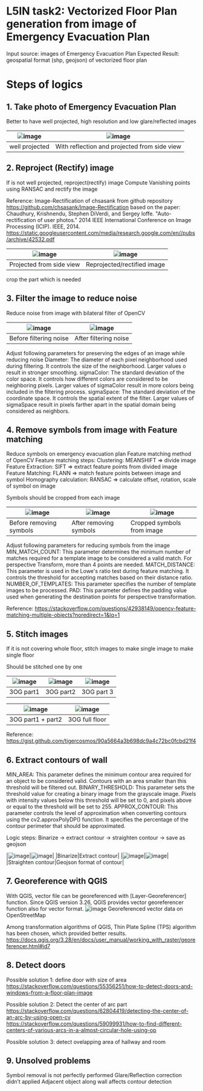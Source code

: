 # L5IN task2: Vectorized Floor Plan generation from image of Emergency Evacuation Plan

Input source: images of Emergency Evacuation Plan
Expected Result: geospatial format (shp, geojson) of vectorized floor plan

# Steps of logics
## 1. Take photo of Emergency Evacuation Plan
Better to have well projected, high resolution and low glare/reflected images

|![image](https://github.com/chungkang/L5IN_task2/assets/36185863/af151ea8-a216-4d9d-b34b-45cb1af11b68)|![image](https://github.com/chungkang/L5IN_task2/assets/36185863/ab47eec3-cce6-48bf-8426-6607a9c16dbe)|
|-|-|
|well projected|With reflection and projected from side view

## 2. Reproject (Rectify) image
If is not well projected, reproject(rectify) image
Compute Vanishing points using RANSAC and rectify the image

Reference: Image-Rectification of chsasank from github repository
https://github.com/chsasank/Image-Rectification
based on the paper: Chaudhury, Krishnendu, Stephen DiVerdi, and Sergey Ioffe. "Auto-rectification of user photos." 2014 IEEE International Conference on Image Processing (ICIP). IEEE, 2014.
https://static.googleusercontent.com/media/research.google.com/en//pubs/archive/42532.pdf

|![image](https://github.com/chungkang/L5IN_task2/assets/36185863/645795a5-37be-4b86-92b5-9e751eaf5a79)|![image](https://github.com/chungkang/L5IN_task2/assets/36185863/9b49c96b-2154-4eba-8f34-d0d827f61b28)|
|-|-|
|Projected from side view|Reprojected/rectified image|

crop the part which is needed

## 3. Filter the image to reduce noise
Reduce noise from image with bilateral filter of OpenCV

|![image](https://github.com/chungkang/L5IN_task2/assets/36185863/59590f39-a5ef-4bb3-bc4b-bdcc5c751614)|![image](https://github.com/chungkang/L5IN_task2/assets/36185863/ebc90368-9c1d-4549-9fe6-c0571821a2d7)|
|-|-|
|Before filtering noise|After filtering noise|

Adjust following parameters for preserving the edges of an image while reducing noise
Diameter: The diameter of each pixel neighborhood used during filtering. It controls the size of the neighborhood. Larger values o result in stronger smoothing.
sigmaColor: The standard deviation of the color space. It controls how different colors are considered to be neighboring pixels. Larger values of sigmaColor result in more colors being included in the filtering process.
sigmaSpace: The standard deviation of the coordinate space. It controls the spatial extent of the filter. Larger values of sigmaSpace result in pixels farther apart in the spatial domain being considered as neighbors.

## 4. Remove symbols from image with Feature matching
Reduce symbols on emergency evacuation plan
Feature matching method of OpenCV
Feature matching steps:
Clustering: MEANSHIFT => divide image
Feature Extraction: SIFT => extract feature points from divided image
Feature Matching: FLANN => match feature points between image and symbol
Homography calculation: RANSAC => calculate offset, rotation, scale of symbol on image

Symbols should be cropped from each image

|![image](https://github.com/chungkang/L5IN_task2/assets/36185863/be492029-a32e-4c76-8c96-e956ae1418db)|![image](https://github.com/chungkang/L5IN_task2/assets/36185863/4411b11f-5b15-441f-8bc6-a9e5e5316675)|![image](https://github.com/chungkang/L5IN_task2/assets/36185863/d221f2e4-0afe-408e-a4e8-6cbc796c5669)|
|-|-|-|
|Before removing symbols|After removing symbols|Cropped symbols from image|

Adjust following parameters for reducing symbols from the image
MIN_MATCH_COUNT: This parameter determines the minimum number of matches required for a template image to be considered a valid match. For perspective Transform, more than 4 points are needed.
MATCH_DISTANCE: This parameter is used in the Lowe's ratio test during feature matching. It controls the threshold for accepting matches based on their distance ratio.
NUMBER_OF_TEMPLATES: This parameter specifies the number of template images to be processed.
PAD: This parameter defines the padding value used when generating the destination points for perspective transformation.

Reference: https://stackoverflow.com/questions/42938149/opencv-feature-matching-multiple-objects?noredirect=1&lq=1

## 5. Stitch images
If it is not covering whole floor, stitch images to make single image to make single floor

Should be stitched one by one

|![image](https://github.com/chungkang/L5IN_task2/assets/36185863/fe67683b-00c6-4d7d-a917-c47afc809e9c)|![image](https://github.com/chungkang/L5IN_task2/assets/36185863/fed1ea65-53ac-46d7-98d0-47c4d46d3ded)|![image](https://github.com/chungkang/L5IN_task2/assets/36185863/020109fb-f146-416a-ade6-0239246f365c)|
|-|-|-|
|3OG part1|3OG part2|3OG part 3|

|![image](https://github.com/chungkang/L5IN_task2/assets/36185863/efb0bf38-b009-4dbc-86b0-6d37cffcab62)|![image](https://github.com/chungkang/L5IN_task2/assets/36185863/112d9bd8-12aa-42e0-8df0-8b316f5268bc)|
|-|-|
|3OG part1 + part2|3OG full floor|

Reference: https://gist.github.com/tigercosmos/90a5664a3b698dc9a4c72bc0fcbd21f4

## 6. Extract contours of wall
MIN_AREA: This parameter defines the minimum contour area required for an object to be considered valid. Contours with an area smaller than this threshold will be filtered out.
BINARY_THRESHOLD: This parameter sets the threshold value for creating a binary image from the grayscale image. Pixels with intensity values below this threshold will be set to 0, and pixels above or equal to the threshold will be set to 255.
APPROX_CONTOUR: This parameter controls the level of approximation when converting contours using the cv2.approxPolyDP() function. It specifies the percentage of the contour perimeter that should be approximated.

Logic steps: Binarize -> extract contour -> straighten contour -> save as geojson

|![image](https://github.com/chungkang/L5IN_task2/assets/36185863/26b66b0a-62af-4d9a-bf95-60f3e143760d)|![image](https://github.com/chungkang/L5IN_task2/assets/36185863/8f4726c8-4241-4ffc-bebf-8fc02d1ee592)|
|Binarize|Extract contour|
|![image](https://github.com/chungkang/L5IN_task2/assets/36185863/ae05a498-6cc6-4178-aff3-b984684e8475)|![image](https://github.com/chungkang/L5IN_task2/assets/36185863/feab00a4-038f-4641-8895-a9ba42de209f)|
|Straighten contour|Geojson format of contour|

## 7. Georeference with QGIS
With QGIS, vector file can be georeferenced with [Layer-Georeferencer] function.
Since QGIS version 3.26, QGIS provides vector georeferencer function also for vector format.
![image](https://github.com/chungkang/L5IN_task2/assets/36185863/1c35c51d-3c19-499b-9388-fd3e0a5c2566)
Georeferenced vector data on OpenStreetMap

Among transformation algorithms of QGIS, Thin Plate Spline (TPS) algorithm has been chosen, which provided better results.
https://docs.qgis.org/3.28/en/docs/user_manual/working_with_raster/georeferencer.html#id7

## 8. Detect doors
Possible solution 1: define door with size of area
https://stackoverflow.com/questions/55356251/how-to-detect-doors-and-windows-from-a-floor-plan-image

Possible solution 2: Detect the center of arc part
https://stackoverflow.com/questions/62804419/detecting-the-center-of-an-arc-by-using-open-cv
https://stackoverflow.com/questions/59099931/how-to-find-different-centers-of-various-arcs-in-a-almost-circular-hole-using-op

Possible solution 3: detect ovelapping area of hallway and room

## 9. Unsolved problems
Symbol removal is not perfectly performed
Glare/Reflection correction didn’t applied
Adjacent object along wall affects contour detection
